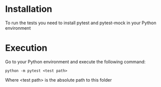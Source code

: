 # Installation
To run the tests you need to install pytest and pytest-mock in your Python environment

# Execution
Go to your Python environment and execute the following command:
```
python -m pytest <test path>
```
Where \<test path\> is the absolute path to this folder
